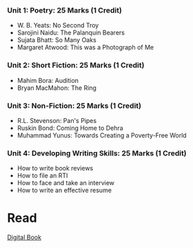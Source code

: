 ### Unit 1: Poetry: 25 Marks (1 Credit)
-   W. B. Yeats: No Second Troy
-   Sarojini Naidu: The Palanquin Bearers
-   Sujata Bhatt: So Many Oaks
-   Margaret Atwood: This was a Photograph of Me

### Unit 2: Short Fiction: 25 Marks (1 Credit)
-   Mahim Bora: Audition
-   Bryan MacMahon: The Ring

### Unit 3: Non-Fiction: 25 Marks (1 Credit)
-   R.L. Stevenson: Pan's Pipes
-   Ruskin Bond: Coming Home to Dehra
-   Muhammad Yunus: Towards Creating a Poverty-Free World

### Unit 4: Developing Writing Skills: 25 Marks (1 Credit)
-   How to write book reviews
-   How to file an RTI
-   How to face and take an interview
-   How to write an effective resume

# Read
[Digital Book](https://files.catbox.moe/6apbsm.pdf)
